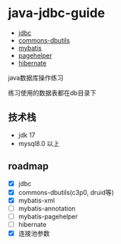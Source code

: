 # java-jdbc-guide
- [jdbc](https://dev.mysql.com/downloads/connector/j/)
- [commons-dbutils](https://commons.apache.org/proper/commons-dbutils/examples.html)
- [mybatis](https://mybatis.org/mybatis-3/zh_CN/getting-started.html)
- [pagehelper](https://github.com/pagehelper/Mybatis-PageHelper/blob/master/wikis/zh/HowToUse.md)
- [hibernate](https://hibernate.org/)

java数据库操作练习

练习使用的数据表都在db目录下

## 技术栈
- jdk 17
- mysql8.0 以上

## roadmap
- [x] jdbc
- [x] commons-dbutils(c3p0, druid等)
- [x] mybatis-xml
- [ ] mybatis-annotation
- [ ] mybatis-pagehelper
- [ ] hibernate
- [x] 连接池参数
